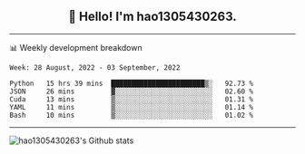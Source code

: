 <h2 align="center">👋 Hello! I'm hao1305430263.</h2>


---- 
📊 Weekly development breakdown

<!--START_SECTION:waka-->
```text
Week: 28 August, 2022 - 03 September, 2022

Python   15 hrs 39 mins  ███████████████████████▒░   92.73 % 
JSON     26 mins         ▓░░░░░░░░░░░░░░░░░░░░░░░░   02.60 % 
Cuda     13 mins         ▒░░░░░░░░░░░░░░░░░░░░░░░░   01.31 % 
YAML     11 mins         ▒░░░░░░░░░░░░░░░░░░░░░░░░   01.14 % 
Bash     10 mins         ▒░░░░░░░░░░░░░░░░░░░░░░░░   01.02 % 
```
<!--END_SECTION:waka-->
----
![hao1305430263's Github stats](https://github-readme-stats.vercel.app/api?username=hao1305430263&show_icons=true)


<!--
**hao1305430263/hao1305430263** is a ✨ _special_ ✨ repository because its `README.md` (this file) appears on your GitHub profile.

Here are some ideas to get you started:

- 🔭 I’m currently working on ...
- 🌱 I’m currently learning ...
- 👯 I’m looking to collaborate on ...
- 🤔 I’m looking for help with ...
- 💬 Ask me about ...
- 📫 How to reach me: ...
- 😄 Pronouns: ...
- ⚡ Fun fact: ...
-->
